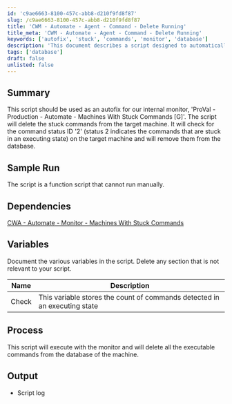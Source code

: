 ```yaml
---
id: 'c9ae6663-8100-457c-abb8-d210f9fd8f87'
slug: /c9ae6663-8100-457c-abb8-d210f9fd8f87
title: 'CWM - Automate - Agent - Command - Delete Running'
title_meta: 'CWM - Automate - Agent - Command - Delete Running'
keywords: ['autofix', 'stuck', 'commands', 'monitor', 'database']
description: 'This document describes a script designed to automatically fix issues with stuck commands in the ProVal monitor. It identifies and deletes commands that are stuck in an executing state, ensuring smoother operation of the monitoring system.'
tags: ['database']
draft: false
unlisted: false
---
```


## Summary

This script should be used as an autofix for our internal monitor, 'ProVal - Production - Automate - Machines With Stuck Commands [G]'. The script will delete the stuck commands from the target machine. It will check for the command status ID '2' (status 2 indicates the commands that are stuck in an executing state) on the target machine and will remove them from the database.

## Sample Run

The script is a function script that cannot run manually.

## Dependencies

[CWA - Automate - Monitor - Machines With Stuck Commands](<../monitors/Machines With Stuck Commands.md>)

## Variables

Document the various variables in the script. Delete any section that is not relevant to your script.

| Name  | Description                                                                                     |
|-------|-------------------------------------------------------------------------------------------------|
| Check | This variable stores the count of commands detected in an executing state                      |

## Process

This script will execute with the monitor and will delete all the executable commands from the database of the machine.

## Output

- Script log



